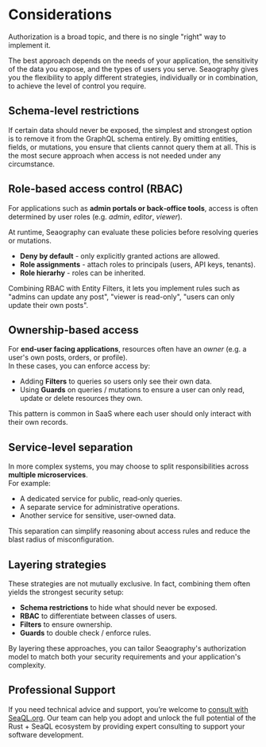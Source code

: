 # Considerations

Authorization is a broad topic, and there is no single "right" way to implement it.

The best approach depends on the needs of your application, the sensitivity of the data you expose, and the types of users you serve.
Seaography gives you the flexibility to apply different strategies, individually or in combination, to achieve the level of control you require.

## Schema‑level restrictions
If certain data should never be exposed, the simplest and strongest option is to remove it from the GraphQL schema entirely.
By omitting entities, fields, or mutations, you ensure that clients cannot query them at all.
This is the most secure approach when access is not needed under any circumstance.

## Role‑based access control (RBAC)
For applications such as **admin portals or back‑office tools**, access is often determined by user roles (e.g. *admin*, *editor*, *viewer*).  

At runtime, Seaography can evaluate these policies before resolving queries or mutations.

- **Deny by default** - only explicitly granted actions are allowed.  
- **Role assignments** - attach roles to principals (users, API keys, tenants).  
- **Role hierarhy** - roles can be inherited.

Combining RBAC with Entity Filters, it lets you implement rules such as "admins can update any post", "viewer is read-only", "users can only update their own posts".

## Ownership‑based access
For **end‑user facing applications**, resources often have an *owner* (e.g. a user's own posts, orders, or profile).  
In these cases, you can enforce access by:
- Adding **Filters** to queries so users only see their own data.
- Using **Guards** on queries / mutations to ensure a user can only read, update or delete resources they own.

This pattern is common in SaaS where each user should only interact with their own records.

## Service‑level separation
In more complex systems, you may choose to split responsibilities across **multiple microservices**.  
For example:
- A dedicated service for public, read‑only queries.  
- A separate service for administrative operations.  
- Another service for sensitive, user‑owned data.  

This separation can simplify reasoning about access rules and reduce the blast radius of misconfiguration.

## Layering strategies
These strategies are not mutually exclusive. In fact, combining them often yields the strongest security setup:
- **Schema restrictions** to hide what should never be exposed.  
- **RBAC** to differentiate between classes of users.  
- **Filters** to ensure ownership.
- **Guards** to double check / enforce rules.

By layering these approaches, you can tailor Seaography's authorization model to match both your security requirements and your application's complexity.

## Professional Support

If you need technical advice and support, you’re welcome to [consult with SeaQL.org](mailto:hello@sea-ql.org). Our team can help you adopt and unlock the full potential of the Rust + SeaQL ecosystem by providing expert consulting to support your software development.
